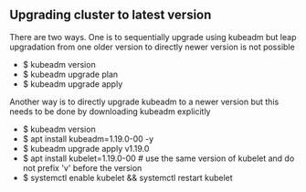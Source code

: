 ## Upgrading cluster to latest version

There are two ways. One is to sequentially upgrade using kubeadm but leap upgradation from one older version to directly newer version is not possible

- $ kubeadm version
- $ kubeadm upgrade plan
- $ kubeadm upgrade apply <version>

Another way is to directly upgrade  kubeadm to a newer version but this needs to be done by downloading kubeadm explicitly

- $ kubeadm version
- $ apt install kubeadm=1.19.0-00 -y
- $ kubeadm upgrade apply v1.19.0
- $ apt install kubelet=1.19.0-00  # use the same version of kubelet and do not prefix 'v' before the version
- $ systemctl enable kubelet && systemctl restart kubelet
